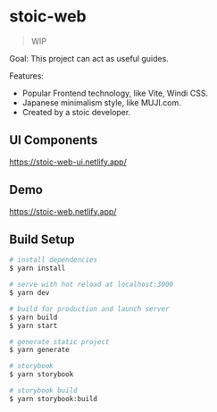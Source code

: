 # stoic-web

> WIP

Goal: This project can act as useful guides.

Features:

* Popular Frontend technology, like Vite, Windi CSS.
* Japanese minimalism style, like MUJI.com.
* Created by a stoic developer.

## UI Components
https://stoic-web-ui.netlify.app/

## Demo

https://stoic-web.netlify.app/

## Build Setup

```bash
# install dependencies
$ yarn install

# serve with hot reload at localhost:3000
$ yarn dev

# build for production and launch server
$ yarn build
$ yarn start

# generate static project
$ yarn generate

# storybook
$ yarn storybook

# storybook build
$ yarn storybook:build
```

